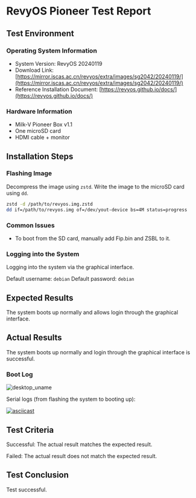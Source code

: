 # RevyOS Pioneer Test Report

## Test Environment

### Operating System Information

- System Version: RevyOS 20240119
- Download Link: [https://mirror.iscas.ac.cn/revyos/extra/images/sg2042/20240119/](https://mirror.iscas.ac.cn/revyos/extra/images/sg2042/20240119/)
- Reference Installation Document: [https://revyos.github.io/docs/](https://revyos.github.io/docs/)

### Hardware Information

- Milk-V Pioneer Box v1.1
- One microSD card
- HDMI cable + monitor

## Installation Steps

### Flashing Image

Decompress the image using `zstd`.
Write the image to the microSD card using `dd`.

```bash
zstd -d /path/to/revyos.img.zstd
dd if=/path/to/revyos.img of=/dev/yout-device bs=4M status=progress
```

### Common Issues

- To boot from the SD card, manually add Fip.bin and ZSBL to it.

### Logging into the System

Logging into the system via the graphical interface.

Default username: `debian`
Default password: `debian`

## Expected Results

The system boots up normally and allows login through the graphical interface.

## Actual Results

The system boots up normally and login through the graphical interface is successful.

### Boot Log

![desktop_uname](./desktop_uname.png)

Serial logs (from flashing the system to booting up):

[![asciicast](https://asciinema.org/a/voe4Uou1CvIP7u21inc3tfjAT.svg)](https://asciinema.org/a/voe4Uou1CvIP7u21inc3tfjAT)

## Test Criteria

Successful: The actual result matches the expected result.

Failed: The actual result does not match the expected result.

## Test Conclusion

Test successful.

